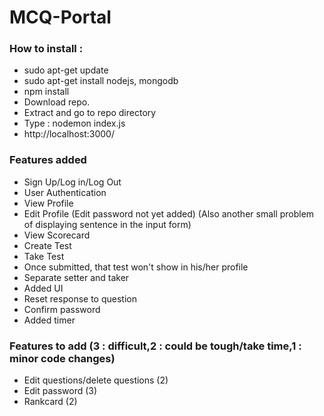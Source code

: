 # MCQ-Portal
### How to install :
- sudo apt-get update
- sudo apt-get install nodejs, mongodb
- npm install
- Download repo.
- Extract and go to repo directory
- Type : nodemon index.js
- http://localhost:3000/
### Features added
- Sign Up/Log in/Log Out
- User Authentication
- View Profile
- Edit Profile (Edit password not yet added) (Also another small problem of displaying sentence in the input form)
- View Scorecard
- Create Test
- Take Test
- Once submitted, that test won't show in his/her profile
- Separate setter and taker
- Added UI
- Reset response to question
- Confirm password
- Added timer
### Features to add (3 : difficult,2 : could be tough/take time,1 : minor code changes)
- Edit questions/delete questions (2)
- Edit password (3)
- Rankcard (2)